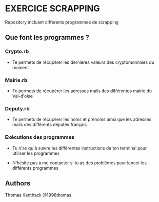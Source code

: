 # EXERCICE SCRAPPING

Repository incluant différents programmes de scrapping


## Que font les programmes ?

### Crypto.rb
* Te permets de récupérer les dernieres valeurs des cryptomonnaies du moment

### Mairie.rb 
* Te permets de récupérer les adresses mails des différentes mairie du Val-d'oise

### Deputy.rb
* Te permets de récupérer les noms et prénoms ainsi que les adresses mails des différents députés français



### Exécutions des programmes

* Tu n'as qu'à suivre les différentes instructions de ton terminal pour utiliser les programmes

* N'hésite pas à me contacter si tu as des problèmes pour lancer les différents programmes


## Authors

Thomas Kanthack @1996thomas